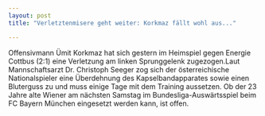 ```yaml
---
layout: post
title: "Verletztenmisere geht weiter: Korkmaz fällt wohl aus..."

---
```


Offensivmann Ümit Korkmaz hat sich gestern im Heimspiel gegen Energie Cottbus (2:1) eine Verletzung am linken Sprunggelenk zugezogen.Laut Mannschaftsarzt Dr. Christoph Seeger zog sich der österreichische Nationalspieler eine Überdehnung des Kapselbandapparates sowie einen Bluterguss zu und muss einige Tage mit dem Training aussetzen. Ob der 23 Jahre alte Wiener am nächsten Samstag im Bundesliga-Auswärtsspiel beim FC Bayern München eingesetzt werden kann, ist offen.


